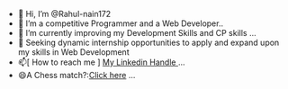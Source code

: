 - 👋 Hi, I’m @Rahul-nain172
- 👀 I’m a competitive Programmer and a Web Developer..
- 🌱 I’m currently improving my Development Skills and CP skills ...
- 💞️ Seeking dynamic internship opportunities to apply and expand upon my skills in Web Development 
- 📫[ How to reach me ] <a href="https://www.linkedin.com/in/rahul-nain-960a0825a/">My Linkedin Handle </a>...
- 😄A Chess match?:<a href="https://www.chess.com/member/rs1nain">Click here</a> ...


<!---
Rahul-nain172/Rahul-nain172 is a ✨ special ✨ repository because its `README.md` (this file) appears on your GitHub profile.
You can click the Preview link to take a look at your changes.
--->
